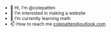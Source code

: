 - 👋 Hi, I’m @colepatten
- 👀 I’m interested in making a website
- 🌱 I’m currently learning math
- 📫 How to reach me colepatten@outlook.com

<!---
colepatten/colepatten is a ✨ special ✨ repository because its `README.md` (this file) appears on your GitHub profile.
You can click the Preview link to take a look at your changes.
--->
